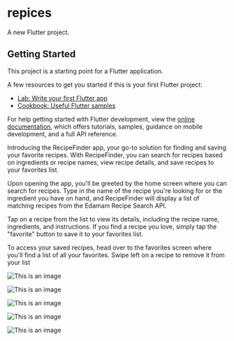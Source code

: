 # repices

A new Flutter project.

## Getting Started

This project is a starting point for a Flutter application.

A few resources to get you started if this is your first Flutter project:

- [Lab: Write your first Flutter app](https://docs.flutter.dev/get-started/codelab)
- [Cookbook: Useful Flutter samples](https://docs.flutter.dev/cookbook)

For help getting started with Flutter development, view the
[online documentation](https://docs.flutter.dev/), which offers tutorials,
samples, guidance on mobile development, and a full API reference.

Introducing the RecipeFinder app, your go-to solution for finding and saving your favorite recipes. With RecipeFinder, you can search for recipes based on ingredients or recipe names, view recipe details, and save recipes to your favorites list.

Upon opening the app, you'll be greeted by the home screen where you can search for recipes. Type in the name of the recipe you're looking for or the ingredient you have on hand, and RecipeFinder will display a list of matching recipes from the Edamam Recipe Search API.

Tap on a recipe from the list to view its details, including the recipe name, ingredients, and instructions. If you find a recipe you love, simply tap the "favorite" button to save it to your favorites list.

To access your saved recipes, head over to the favorites screen where you'll find a list of all your favorites. Swipe left on a recipe to remove it from your list

![This is an image](https://github.com/BayCandan/Recipe-App/blob/main/Recipes/assets/fonts/images/homePage.png?raw=true)

![This is an image](https://github.com/BayCandan/Recipe-App/blob/main/Recipes/assets/fonts/images/detailPage.png?raw=true)

![This is an image](https://github.com/BayCandan/Recipe-App/blob/main/Recipes/assets/fonts/images/favoritesPage1.png?raw=true)

![This is an image](https://github.com/BayCandan/Recipe-App/blob/main/Recipes/assets/fonts/images/favoritePage2.png?raw=true)

![This is an image](https://github.com/BayCandan/Recipe-App/blob/main/Recipes/assets/fonts/images/historyPage.png?raw=true)


